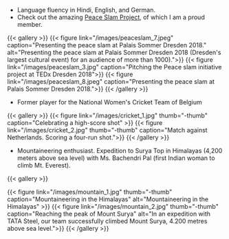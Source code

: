 
* Language fluency in Hindi, English, and German.
* Check out the amazing <a href="https://peaceslam.com/" target="_blank"> Peace Slam Project</a>, of which I am a proud member.


{{< gallery >}}
    {{< figure link="/images/peaceslam_7.jpeg" caption="Presenting the peace slam at Palais Sommer Dresden 2018." alt="Presenting the peace slam at Palais Sommer Dresden 2018 (Dresden's largest cultural event) for an audience of more than 1000).">}}
     {{< figure link="/images/peaceslam_3.jpg"  caption="Pitching the Peace slam initiative project at TEDx Dresden 2018">}}
    {{< figure link="/images/peaceslam_8.jpeg"  caption="Presenting the peace slam at Palais Sommer Dresden 2018.">}}
{{< /gallery >}}


* Former player for the National Women's Cricket Team of Belgium

{{< gallery >}}
  {{< figure link="/images/cricket_1.jpg" thumb="-thumb" caption="Celebrating a high-score shot"  >}}
  {{< figure link="/images/cricket_2.jpg" thumb="-thumb" caption="Match against Netherlands. Scoring a four-run shot.">}}
{{< /gallery >}}


* Mountaineering enthusiast. Expedition to Surya Top in Himalayas (4,200 meters above sea level) with Ms. Bachendri Pal (first Indian woman to climb Mt. Everest).

{{< gallery >}}

  {{< figure link="/images/mountain_1.jpg" thumb="-thumb" caption="Mountaineering in the Himalayas" alt="Mountaineering in the Himalayas" >}}
  {{< figure link="/images/mountain_2.jpg" thumb="-thumb" caption="Reaching the peak of Mount Surya" alt="In an expedition with TATA Steel, our team successfully climbed Mount Surya, 4.200 metres above sea level.">}}
{{< /gallery >}}


